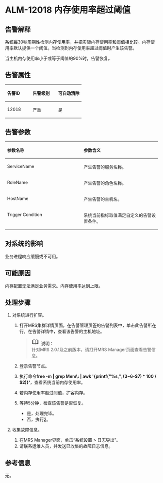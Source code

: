 # ALM-12018 内存使用率超过阈值<a name="ZH-CN_TOPIC_0191883075"></a>

## 告警解释<a name="zh-cn_topic_0191813923_section29104691105752"></a>

系统每30秒周期性检测内存使用率，并把实际内存使用率和阈值相比较。内存使用率默认提供一个阈值。当检测到内存使用率超过阈值时产生该告警。

当主机内存使用率小于或等于阈值的90%时，告警恢复。

## 告警属性<a name="zh-cn_topic_0191813923_section40132067105759"></a>

<a name="zh-cn_topic_0191813923_table62445037105735"></a>
<table><thead align="left"><tr id="zh-cn_topic_0191813923_row50239761105735"><th class="cellrowborder" valign="top" width="33.33333333333333%" id="mcps1.1.4.1.1"><p id="zh-cn_topic_0191813923_p42888830105735"><a name="zh-cn_topic_0191813923_p42888830105735"></a><a name="zh-cn_topic_0191813923_p42888830105735"></a><strong id="zh-cn_topic_0191813923_b50455152105735"><a name="zh-cn_topic_0191813923_b50455152105735"></a><a name="zh-cn_topic_0191813923_b50455152105735"></a>告警ID</strong></p>
</th>
<th class="cellrowborder" valign="top" width="33.33333333333333%" id="mcps1.1.4.1.2"><p id="zh-cn_topic_0191813923_p60335505105735"><a name="zh-cn_topic_0191813923_p60335505105735"></a><a name="zh-cn_topic_0191813923_p60335505105735"></a><strong id="zh-cn_topic_0191813923_b6148633105735"><a name="zh-cn_topic_0191813923_b6148633105735"></a><a name="zh-cn_topic_0191813923_b6148633105735"></a>告警级别</strong></p>
</th>
<th class="cellrowborder" valign="top" width="33.33333333333333%" id="mcps1.1.4.1.3"><p id="zh-cn_topic_0191813923_p28277271105735"><a name="zh-cn_topic_0191813923_p28277271105735"></a><a name="zh-cn_topic_0191813923_p28277271105735"></a><strong id="zh-cn_topic_0191813923_b53168855105735"><a name="zh-cn_topic_0191813923_b53168855105735"></a><a name="zh-cn_topic_0191813923_b53168855105735"></a>可自动清除</strong></p>
</th>
</tr>
</thead>
<tbody><tr id="zh-cn_topic_0191813923_row8757654105735"><td class="cellrowborder" valign="top" width="33.33333333333333%" headers="mcps1.1.4.1.1 "><p id="zh-cn_topic_0191813923_p38281406105735"><a name="zh-cn_topic_0191813923_p38281406105735"></a><a name="zh-cn_topic_0191813923_p38281406105735"></a>12018</p>
</td>
<td class="cellrowborder" valign="top" width="33.33333333333333%" headers="mcps1.1.4.1.2 "><p id="zh-cn_topic_0191813923_p13786166105735"><a name="zh-cn_topic_0191813923_p13786166105735"></a><a name="zh-cn_topic_0191813923_p13786166105735"></a>严重</p>
</td>
<td class="cellrowborder" valign="top" width="33.33333333333333%" headers="mcps1.1.4.1.3 "><p id="zh-cn_topic_0191813923_p42937638105735"><a name="zh-cn_topic_0191813923_p42937638105735"></a><a name="zh-cn_topic_0191813923_p42937638105735"></a>是</p>
</td>
</tr>
</tbody>
</table>

## 告警参数<a name="zh-cn_topic_0191813923_section4770107710588"></a>

<a name="zh-cn_topic_0191813923_table28807923105735"></a>
<table><thead align="left"><tr id="zh-cn_topic_0191813923_row3599421105735"><th class="cellrowborder" valign="top" width="50%" id="mcps1.1.3.1.1"><p id="zh-cn_topic_0191813923_p23117664105735"><a name="zh-cn_topic_0191813923_p23117664105735"></a><a name="zh-cn_topic_0191813923_p23117664105735"></a><strong id="zh-cn_topic_0191813923_b6732385105735"><a name="zh-cn_topic_0191813923_b6732385105735"></a><a name="zh-cn_topic_0191813923_b6732385105735"></a>参数名称</strong></p>
</th>
<th class="cellrowborder" valign="top" width="50%" id="mcps1.1.3.1.2"><p id="zh-cn_topic_0191813923_p8452295105735"><a name="zh-cn_topic_0191813923_p8452295105735"></a><a name="zh-cn_topic_0191813923_p8452295105735"></a><strong id="zh-cn_topic_0191813923_b8961799105735"><a name="zh-cn_topic_0191813923_b8961799105735"></a><a name="zh-cn_topic_0191813923_b8961799105735"></a>参数含义</strong></p>
</th>
</tr>
</thead>
<tbody><tr id="zh-cn_topic_0191813923_row13547331105735"><td class="cellrowborder" valign="top" width="50%" headers="mcps1.1.3.1.1 "><p id="zh-cn_topic_0191813923_p23591994105735"><a name="zh-cn_topic_0191813923_p23591994105735"></a><a name="zh-cn_topic_0191813923_p23591994105735"></a>ServiceName</p>
</td>
<td class="cellrowborder" valign="top" width="50%" headers="mcps1.1.3.1.2 "><p id="zh-cn_topic_0191813923_p31903382105735"><a name="zh-cn_topic_0191813923_p31903382105735"></a><a name="zh-cn_topic_0191813923_p31903382105735"></a>产生告警的服务名称。</p>
</td>
</tr>
<tr id="zh-cn_topic_0191813923_row18694990105735"><td class="cellrowborder" valign="top" width="50%" headers="mcps1.1.3.1.1 "><p id="zh-cn_topic_0191813923_p37899196105735"><a name="zh-cn_topic_0191813923_p37899196105735"></a><a name="zh-cn_topic_0191813923_p37899196105735"></a>RoleName</p>
</td>
<td class="cellrowborder" valign="top" width="50%" headers="mcps1.1.3.1.2 "><p id="zh-cn_topic_0191813923_p49936002105735"><a name="zh-cn_topic_0191813923_p49936002105735"></a><a name="zh-cn_topic_0191813923_p49936002105735"></a>产生告警的角色名称。</p>
</td>
</tr>
<tr id="zh-cn_topic_0191813923_row46770838105735"><td class="cellrowborder" valign="top" width="50%" headers="mcps1.1.3.1.1 "><p id="zh-cn_topic_0191813923_p30341524105735"><a name="zh-cn_topic_0191813923_p30341524105735"></a><a name="zh-cn_topic_0191813923_p30341524105735"></a>HostName</p>
</td>
<td class="cellrowborder" valign="top" width="50%" headers="mcps1.1.3.1.2 "><p id="zh-cn_topic_0191813923_p41744383105735"><a name="zh-cn_topic_0191813923_p41744383105735"></a><a name="zh-cn_topic_0191813923_p41744383105735"></a>产生告警的主机名。</p>
</td>
</tr>
<tr id="zh-cn_topic_0191813923_row40155128105735"><td class="cellrowborder" valign="top" width="50%" headers="mcps1.1.3.1.1 "><p id="zh-cn_topic_0191813923_p31339953105735"><a name="zh-cn_topic_0191813923_p31339953105735"></a><a name="zh-cn_topic_0191813923_p31339953105735"></a>Trigger Condition</p>
</td>
<td class="cellrowborder" valign="top" width="50%" headers="mcps1.1.3.1.2 "><p id="zh-cn_topic_0191813923_p55508234105735"><a name="zh-cn_topic_0191813923_p55508234105735"></a><a name="zh-cn_topic_0191813923_p55508234105735"></a>系统当前指标取值满足自定义的告警设置条件。</p>
</td>
</tr>
</tbody>
</table>

## 对系统的影响<a name="zh-cn_topic_0191813923_section5366954105820"></a>

业务进程响应缓慢或不可用。

## 可能原因<a name="zh-cn_topic_0191813923_section43113673105831"></a>

内存配置无法满足业务需求。内存使用率达到上限。

## 处理步骤<a name="zh-cn_topic_0191813923_section40700895105840"></a>

1.  对系统进行扩容。
    1.  打开MRS集群详情页面，在告警管理页签的告警列表中，单击此告警所在行，在告警详情中，查看该告警的主机地址。

        >![](public_sys-resources/icon-note.gif) **说明：**   
        >针对MRS 2.0.1及之前版本，请打开MRS Manager页面查看告警信息。  

    2.  登录告警节点。
    3.  执行命令**free -m | grep Mem\\: | awk '\{printf\("%s,", \($3-$6-$7\) \* 100 / $2\)\}'**，查看系统当前内存使用率。
    4.  若内存使用率超过阈值，扩容内存。
    5.  等待5分钟，检查该告警是否恢复。
        -   是，处理完毕。
        -   否，执行[2](#zh-cn_topic_0191813923_li572522141314)。

2.  <a name="zh-cn_topic_0191813923_li572522141314"></a>收集故障信息。
    1.  在MRS Manager界面，单击“系统设置 \> 日志导出”。
    2.  请联系运维人员，并发送已收集的故障日志信息。


## **参考信息**<a name="zh-cn_topic_0191813923_section13081136172452"></a>

无。

